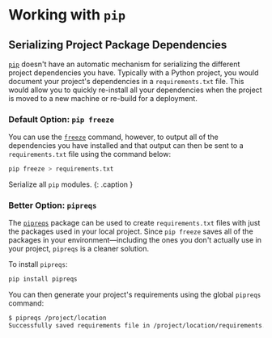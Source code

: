 # Working with `pip`

## Serializing Project Package Dependencies

[`pip`][3] doesn't have an automatic mechanism for serializing the different project dependencies you have.  Typically with a Python project, you would document your project's dependencies in a `requirements.txt` file.  This would allow you to quickly re-install all your dependencies when the project is moved to a new machine or re-build for a deployment.


### Default Option: `pip freeze`

You can use the [`freeze`][1] command, however, to output all of the dependencies you have installed and that output can then be sent to a `requirements.txt` file using the command below:

```bash
pip freeze > requirements.txt
```

Serialize all `pip` modules.
{: .caption }

### Better Option: `pipreqs`

The [`pipreqs`][2] package can be used to create `requirements.txt` files with just the packages used in your local project.  Since `pip freeze` saves all of the packages in your environment—including the ones you don't actually use in your project, `pipreqs` is a cleaner solution.

To install `pipreqs`:

```bash
pip install pipreqs
```

You can then generate your project's requirements using the global `pipreqs` command:

```bash
$ pipreqs /project/location
Successfully saved requirements file in /project/location/requirements.txt
```

[1]: https://pip.pypa.io/en/stable/reference/pip_freeze/
[2]: https://pypi.org/project/pipreqs/
[3]: https://pip.pypa.io/en/stable/